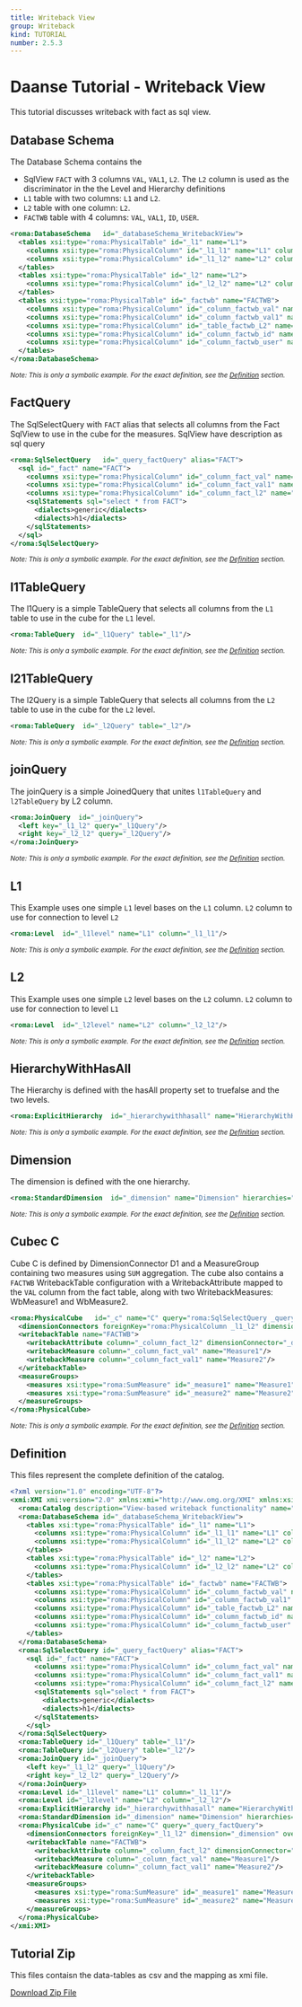 ```yaml
---
title: Writeback View
group: Writeback
kind: TUTORIAL
number: 2.5.3
---
```

# Daanse Tutorial - Writeback View

This tutorial discusses writeback with fact as sql view.


## Database Schema

The Database Schema contains the
- SqlView `FACT` with 3 columns `VAL`, `VAL1`, `L2`. The `L2` column is used as the discriminator in the the Level and Hierarchy definitions
- `L1` table with two columns: `L1` and `L2`.
- `L2` table with one column: `L2`.
- `FACTWB` table with 4 columns: `VAL`, `VAL1`, `ID`, `USER`.


```xml
<roma:DatabaseSchema   id="_databaseSchema_WritebackView">
  <tables xsi:type="roma:PhysicalTable" id="_l1" name="L1">
    <columns xsi:type="roma:PhysicalColumn" id="_l1_l1" name="L1" columnSize="100"/>
    <columns xsi:type="roma:PhysicalColumn" id="_l1_l2" name="L2" columnSize="100"/>
  </tables>
  <tables xsi:type="roma:PhysicalTable" id="_l2" name="L2">
    <columns xsi:type="roma:PhysicalColumn" id="_l2_l2" name="L2" columnSize="100"/>
  </tables>
  <tables xsi:type="roma:PhysicalTable" id="_factwb" name="FACTWB">
    <columns xsi:type="roma:PhysicalColumn" id="_column_factwb_val" name="VAL" type="Integer"/>
    <columns xsi:type="roma:PhysicalColumn" id="_column_factwb_val1" name="VAL1" type="Integer"/>
    <columns xsi:type="roma:PhysicalColumn" id="_table_factwb_L2" name="L2" columnSize="100"/>
    <columns xsi:type="roma:PhysicalColumn" id="_column_factwb_id" name="ID" columnSize="100"/>
    <columns xsi:type="roma:PhysicalColumn" id="_column_factwb_user" name="USER" columnSize="100"/>
  </tables>
</roma:DatabaseSchema>

```
*<small>Note: This is only a symbolic example. For the exact definition, see the [Definition](#definition) section.</small>*
## FactQuery

The SqlSelectQuery with `FACT` alias that selects all columns from the Fact SqlView to use in the cube for the measures. SqlView have description as sql query


```xml
<roma:SqlSelectQuery   id="_query_factQuery" alias="FACT">
  <sql id="_fact" name="FACT">
    <columns xsi:type="roma:PhysicalColumn" id="_column_fact_val" name="VAL" type="Integer"/>
    <columns xsi:type="roma:PhysicalColumn" id="_column_fact_val1" name="VAL1" type="Integer"/>
    <columns xsi:type="roma:PhysicalColumn" id="_column_fact_l2" name="L2" columnSize="100"/>
    <sqlStatements sql="select * from FACT">
      <dialects>generic</dialects>
      <dialects>h1</dialects>
    </sqlStatements>
  </sql>
</roma:SqlSelectQuery>

```
*<small>Note: This is only a symbolic example. For the exact definition, see the [Definition](#definition) section.</small>*
## l1TableQuery

The l1Query is a simple TableQuery that selects all columns from the `L1` table to use in the cube for the `L1` level.


```xml
<roma:TableQuery  id="_l1Query" table="_l1"/>

```
*<small>Note: This is only a symbolic example. For the exact definition, see the [Definition](#definition) section.</small>*
## l21TableQuery

The l2Query is a simple TableQuery that selects all columns from the `L2` table to use in the cube for the `L2` level.


```xml
<roma:TableQuery  id="_l2Query" table="_l2"/>

```
*<small>Note: This is only a symbolic example. For the exact definition, see the [Definition](#definition) section.</small>*
## joinQuery

The joinQuery is a simple JoinedQuery that unites `l1TableQuery` and `l2TableQuery` by L2 column.


```xml
<roma:JoinQuery  id="_joinQuery">
  <left key="_l1_l2" query="_l1Query"/>
  <right key="_l2_l2" query="_l2Query"/>
</roma:JoinQuery>

```
*<small>Note: This is only a symbolic example. For the exact definition, see the [Definition](#definition) section.</small>*
## L1

This Example uses one simple `L1` level bases on the `L1` column. `L2` column to use for connection to level `L2`


```xml
<roma:Level  id="_l1level" name="L1" column="_l1_l1"/>

```
*<small>Note: This is only a symbolic example. For the exact definition, see the [Definition](#definition) section.</small>*
## L2

This Example uses one simple `L2` level bases on the `L2` column. `L2` column to use for connection to level `L1`


```xml
<roma:Level  id="_l2level" name="L2" column="_l2_l2"/>

```
*<small>Note: This is only a symbolic example. For the exact definition, see the [Definition](#definition) section.</small>*
## HierarchyWithHasAll

The Hierarchy is defined with the hasAll property set to truefalse and the two levels.


```xml
<roma:ExplicitHierarchy  id="_hierarchywithhasall" name="HierarchyWithHasAll" primaryKey="_l1_l2" query="_joinQuery" levels="_l1level _l2level"/>

```
*<small>Note: This is only a symbolic example. For the exact definition, see the [Definition](#definition) section.</small>*
## Dimension

The dimension is defined with the one hierarchy.


```xml
<roma:StandardDimension  id="_dimension" name="Dimension" hierarchies="roma:ExplicitHierarchy _hierarchywithhasall"/>

```
*<small>Note: This is only a symbolic example. For the exact definition, see the [Definition](#definition) section.</small>*
## Cubec C 

Cube C is defined by DimensionConnector D1 and a MeasureGroup containing two measures using `SUM` aggregation.
The cube also contains a `FACTWB` WritebackTable configuration with a WritebackAttribute mapped to the `VAL` column from the fact table, along with two WritebackMeasures: WbMeasure1 and WbMeasure2.


```xml
<roma:PhysicalCube   id="_c" name="C" query="roma:SqlSelectQuery _query_factQuery">
  <dimensionConnectors foreignKey="roma:PhysicalColumn _l1_l2" dimension="roma:StandardDimension _dimension" overrideDimensionName="D1" id="_d1"/>
  <writebackTable name="FACTWB">
    <writebackAttribute column="_column_fact_l2" dimensionConnector="_d1"/>
    <writebackMeasure column="_column_fact_val" name="Measure1"/>
    <writebackMeasure column="_column_fact_val1" name="Measure2"/>
  </writebackTable>
  <measureGroups>
    <measures xsi:type="roma:SumMeasure" id="_measure1" name="Measure1" column="_column_fact_val"/>
    <measures xsi:type="roma:SumMeasure" id="_measure2" name="Measure2" column="_column_fact_val1"/>
  </measureGroups>
</roma:PhysicalCube>

```
*<small>Note: This is only a symbolic example. For the exact definition, see the [Definition](#definition) section.</small>*

## Definition

This files represent the complete definition of the catalog.

```xml
<?xml version="1.0" encoding="UTF-8"?>
<xmi:XMI xmi:version="2.0" xmlns:xmi="http://www.omg.org/XMI" xmlns:xsi="http://www.w3.org/2001/XMLSchema-instance" xmlns:roma="https://www.daanse.org/spec/org.eclipse.daanse.rolap.mapping">
  <roma:Catalog description="View-based writeback functionality" name="Daanse Tutorial - Writeback View" cubes="_c" dbschemas="_databaseSchema_WritebackView"/>
  <roma:DatabaseSchema id="_databaseSchema_WritebackView">
    <tables xsi:type="roma:PhysicalTable" id="_l1" name="L1">
      <columns xsi:type="roma:PhysicalColumn" id="_l1_l1" name="L1" columnSize="100"/>
      <columns xsi:type="roma:PhysicalColumn" id="_l1_l2" name="L2" columnSize="100"/>
    </tables>
    <tables xsi:type="roma:PhysicalTable" id="_l2" name="L2">
      <columns xsi:type="roma:PhysicalColumn" id="_l2_l2" name="L2" columnSize="100"/>
    </tables>
    <tables xsi:type="roma:PhysicalTable" id="_factwb" name="FACTWB">
      <columns xsi:type="roma:PhysicalColumn" id="_column_factwb_val" name="VAL" type="Integer"/>
      <columns xsi:type="roma:PhysicalColumn" id="_column_factwb_val1" name="VAL1" type="Integer"/>
      <columns xsi:type="roma:PhysicalColumn" id="_table_factwb_L2" name="L2" columnSize="100"/>
      <columns xsi:type="roma:PhysicalColumn" id="_column_factwb_id" name="ID" columnSize="100"/>
      <columns xsi:type="roma:PhysicalColumn" id="_column_factwb_user" name="USER" columnSize="100"/>
    </tables>
  </roma:DatabaseSchema>
  <roma:SqlSelectQuery id="_query_factQuery" alias="FACT">
    <sql id="_fact" name="FACT">
      <columns xsi:type="roma:PhysicalColumn" id="_column_fact_val" name="VAL" type="Integer"/>
      <columns xsi:type="roma:PhysicalColumn" id="_column_fact_val1" name="VAL1" type="Integer"/>
      <columns xsi:type="roma:PhysicalColumn" id="_column_fact_l2" name="L2" columnSize="100"/>
      <sqlStatements sql="select * from FACT">
        <dialects>generic</dialects>
        <dialects>h1</dialects>
      </sqlStatements>
    </sql>
  </roma:SqlSelectQuery>
  <roma:TableQuery id="_l1Query" table="_l1"/>
  <roma:TableQuery id="_l2Query" table="_l2"/>
  <roma:JoinQuery id="_joinQuery">
    <left key="_l1_l2" query="_l1Query"/>
    <right key="_l2_l2" query="_l2Query"/>
  </roma:JoinQuery>
  <roma:Level id="_l1level" name="L1" column="_l1_l1"/>
  <roma:Level id="_l2level" name="L2" column="_l2_l2"/>
  <roma:ExplicitHierarchy id="_hierarchywithhasall" name="HierarchyWithHasAll" primaryKey="_l1_l2" query="_joinQuery" levels="_l1level _l2level"/>
  <roma:StandardDimension id="_dimension" name="Dimension" hierarchies="_hierarchywithhasall"/>
  <roma:PhysicalCube id="_c" name="C" query="_query_factQuery">
    <dimensionConnectors foreignKey="_l1_l2" dimension="_dimension" overrideDimensionName="D1" id="_d1"/>
    <writebackTable name="FACTWB">
      <writebackAttribute column="_column_fact_l2" dimensionConnector="_d1"/>
      <writebackMeasure column="_column_fact_val" name="Measure1"/>
      <writebackMeasure column="_column_fact_val1" name="Measure2"/>
    </writebackTable>
    <measureGroups>
      <measures xsi:type="roma:SumMeasure" id="_measure1" name="Measure1" column="_column_fact_val"/>
      <measures xsi:type="roma:SumMeasure" id="_measure2" name="Measure2" column="_column_fact_val1"/>
    </measureGroups>
  </roma:PhysicalCube>
</xmi:XMI>

```



## Tutorial Zip
This files contaisn the data-tables as csv and the mapping as xmi file.

<a href="./zip/tutorial.writeback.view.zip" download>Download Zip File</a>
